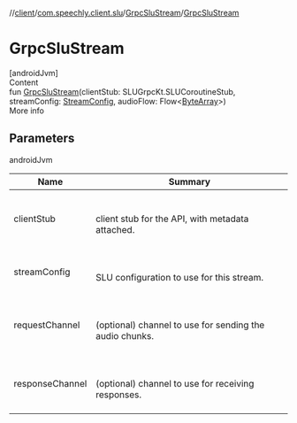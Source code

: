 //[client](../../index.md)/[com.speechly.client.slu](../index.md)/[GrpcSluStream](index.md)/[GrpcSluStream](-grpc-slu-stream.md)



# GrpcSluStream  
[androidJvm]  
Content  
fun [GrpcSluStream](-grpc-slu-stream.md)(clientStub: SLUGrpcKt.SLUCoroutineStub, streamConfig: [StreamConfig](../-stream-config/index.md), audioFlow: Flow<[ByteArray](https://kotlinlang.org/api/latest/jvm/stdlib/kotlin/-byte-array/index.html)>)  
More info  


## Parameters  
  
androidJvm  
  
|  Name|  Summary| 
|---|---|
| <a name="com.speechly.client.slu/GrpcSluStream/GrpcSluStream/#com.speechly.api.slu.v1.SLUGrpcKt.SLUCoroutineStub#com.speechly.client.slu.StreamConfig#kotlinx.coroutines.flow.Flow[kotlin.ByteArray]/PointingToDeclaration/"></a>clientStub| <a name="com.speechly.client.slu/GrpcSluStream/GrpcSluStream/#com.speechly.api.slu.v1.SLUGrpcKt.SLUCoroutineStub#com.speechly.client.slu.StreamConfig#kotlinx.coroutines.flow.Flow[kotlin.ByteArray]/PointingToDeclaration/"></a><br><br>client stub for the API, with metadata attached.<br><br>
| <a name="com.speechly.client.slu/GrpcSluStream/GrpcSluStream/#com.speechly.api.slu.v1.SLUGrpcKt.SLUCoroutineStub#com.speechly.client.slu.StreamConfig#kotlinx.coroutines.flow.Flow[kotlin.ByteArray]/PointingToDeclaration/"></a>streamConfig| <a name="com.speechly.client.slu/GrpcSluStream/GrpcSluStream/#com.speechly.api.slu.v1.SLUGrpcKt.SLUCoroutineStub#com.speechly.client.slu.StreamConfig#kotlinx.coroutines.flow.Flow[kotlin.ByteArray]/PointingToDeclaration/"></a><br><br>SLU configuration to use for this stream.<br><br>
| <a name="com.speechly.client.slu/GrpcSluStream/GrpcSluStream/#com.speechly.api.slu.v1.SLUGrpcKt.SLUCoroutineStub#com.speechly.client.slu.StreamConfig#kotlinx.coroutines.flow.Flow[kotlin.ByteArray]/PointingToDeclaration/"></a>requestChannel| <a name="com.speechly.client.slu/GrpcSluStream/GrpcSluStream/#com.speechly.api.slu.v1.SLUGrpcKt.SLUCoroutineStub#com.speechly.client.slu.StreamConfig#kotlinx.coroutines.flow.Flow[kotlin.ByteArray]/PointingToDeclaration/"></a><br><br>(optional) channel to use for sending the audio chunks.<br><br>
| <a name="com.speechly.client.slu/GrpcSluStream/GrpcSluStream/#com.speechly.api.slu.v1.SLUGrpcKt.SLUCoroutineStub#com.speechly.client.slu.StreamConfig#kotlinx.coroutines.flow.Flow[kotlin.ByteArray]/PointingToDeclaration/"></a>responseChannel| <a name="com.speechly.client.slu/GrpcSluStream/GrpcSluStream/#com.speechly.api.slu.v1.SLUGrpcKt.SLUCoroutineStub#com.speechly.client.slu.StreamConfig#kotlinx.coroutines.flow.Flow[kotlin.ByteArray]/PointingToDeclaration/"></a><br><br>(optional) channel to use for receiving responses.<br><br>
  
  



